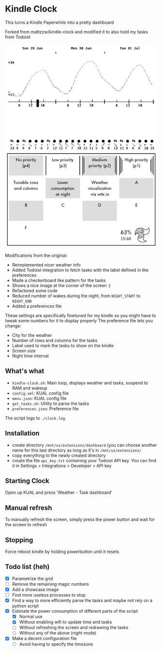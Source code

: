 # Kindle Clock

This turns a Kindle Paperwhite into a pretty dashboard

Forked from mattzzw/kindle-clock and modified it to also hold my tasks from Todoist

![showcase image of the clock](kindle.png)

Modifications from the original:

* Reimplemented nicer weather info
* Added Todoist integration to fetch tasks with the label defined in the preferences
* Made a checkerboard like pattern for the tasks
* Shows a nice image at the corner of the screen :)
* Refactored some code
* Reduced number of wakes during the night, from `NIGHT_START` to `NIGHT_END`
* Added a preferences file

These settings are specifically finetuned for my kindle so you might have to tweak some numbers for it to display properly
The preference file lets you change:

* City for the weather
* Number of rows and columns for the tasks
* Label used to mark the tasks to show on the kindle
* Screen size
* Night time interval

## What's what

* `kindle-clock.sh`: Main loop, displays weather and tasks, suspend to RAM and wakeup
* `config.xml`: KUAL config file
* `menu.json`: KUAL config file
* `get_tasks.sh`: Utility to parse the tasks
* `preferences.json`: Preference file

The script logs to `./clock.log`.

## Installation

* create directory `/mnt/us/extensions/dashboard` (you can choose another name for this last directory as long as it's in `/mnt/us/extensions/`
* copy everything to the newly created directory
* create the file `api_key.txt` containing your Todoist API key. You can find it in Settings > Integrations > Developer > API key

## Starting Clock

Open up KUAL and press 'Weather - Task dashboard'

## Manual refresh

To manually refresh the screen, simply press the power button and wait for the screen to refresh

## Stopping

Force reboot kindle by holding powerbutton until it resets

## Todo list (heh)

* [x] Parametrize the grid
* [ ] Remove the remaining magic numbers
* [x] Add a showcase image
* [ ] Find more useless processes to stop
* [x] Find a way to more efficiently parse the tasks and maybe not rely on a python script
* [x] Estimate the power consumption of different parts of the script
  * [x] Normal use
  * [x] Without enabling wifi to update time and tasks
  * [ ] Without refreshing the screen and redrawing the tasks
  * [ ] Without any of the above (night mode)
* [x] Make a decent configuration file
  * [ ] Avoid having to specify the timezone
